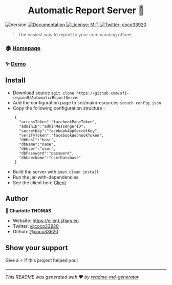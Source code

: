 <h1 align="center">Automatic Report Server 👋</h1>
<p>
  <img alt="Version" src="https://img.shields.io/badge/version-2.0-blue.svg?cacheSeconds=2592000" />
  <a href="https://doc.sfiars.eu" target="_blank">
    <img alt="Documentation" src="https://img.shields.io/badge/documentation-yes-brightgreen.svg" />
  </a>
  <a href="#" target="_blank">
    <img alt="License: MIT" src="https://img.shields.io/badge/License-MIT-yellow.svg" />
  </a>
  <a href="https://twitter.com/coco33920" target="_blank">
    <img alt="Twitter: coco33920" src="https://img.shields.io/twitter/follow/coco33920.svg?style=social" />
  </a>
</p>

> The easiest way to report to your commanding officer

### 🏠 [Homepage](https://client.sfiars.eu)

### ✨ [Demo](https://api.sfiars.eu)

## Install

* Download source ```$git clone https://github.com/sfi-region9/AutomaticReportServer```
* Add the configuration page to src/main/resources `$touch config.json`
* Copy the following configuration structure :
```json5 
    {
      "accessToken":"facebookPageToken",
      "adminID":"adminMessengerID",
      "secretKey":"facebookAppSecretKey",
      "verifyToken":"facebookWebhookToken",
      "dbHost":"host",
      "dbName":"name",
      "dbUser":"user",
      "dbPassword":"password",
      "dbUserName":"userDatabase"
    }
```
* Build the server with `$mvn clean install`
* Run the jar-with-dependencies
* See the client here [Client](https://github.com/sfi-region9/ARS-Client-Web)

## Author

👤 **Charlotte THOMAS**

* Website: https://client.sfiars.eu
* Twitter: [@coco33920](https://twitter.com/coco33920)
* Github: [@coco33920](https://github.com/coco33920)

## Show your support

Give a ⭐️ if this project helped you!

***
_This README was generated with ❤️ by [readme-md-generator](https://github.com/kefranabg/readme-md-generator)_
